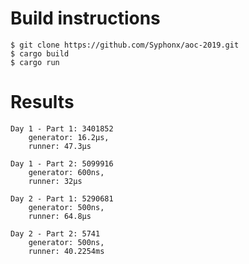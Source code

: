 # Build instructions

    $ git clone https://github.com/Syphonx/aoc-2019.git
    $ cargo build
    $ cargo run

# Results

    Day 1 - Part 1: 3401852
        generator: 16.2µs,
        runner: 47.3µs

    Day 1 - Part 2: 5099916
        generator: 600ns,
        runner: 32µs

    Day 2 - Part 1: 5290681
        generator: 500ns,
        runner: 64.8µs

    Day 2 - Part 2: 5741
        generator: 500ns,
        runner: 40.2254ms
